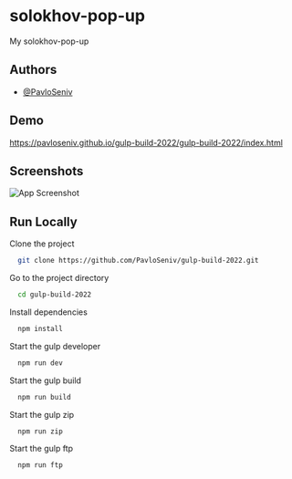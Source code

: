 # solokhov-pop-up

My solokhov-pop-up

## Authors

- [@PavloSeniv](https://github.com/PavloSeniv)

## Demo

https://pavloseniv.github.io/gulp-build-2022/gulp-build-2022/index.html

## Screenshots

![App Screenshot](https://via.placeholder.com/468x300?text=App+Screenshot+Here)

## Run Locally

Clone the project

```bash
  git clone https://github.com/PavloSeniv/gulp-build-2022.git
```

Go to the project directory

```bash
  cd gulp-build-2022
```

Install dependencies

```bash
  npm install
```

Start the gulp developer

```bash
  npm run dev
```

Start the gulp build

```bash
  npm run build
```

Start the gulp zip

```bash
  npm run zip
```

Start the gulp ftp

```bash
  npm run ftp
```